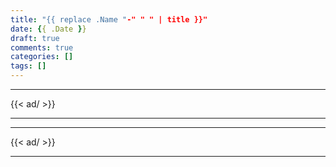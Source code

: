 ```yaml
---
title: "{{ replace .Name "-" " " | title }}"
date: {{ .Date }}
draft: true
comments: true
categories: []
tags: []
---
```


<!--more-->

---

{{< ad/ >}}

---

---

{{< ad/ >}}

---
